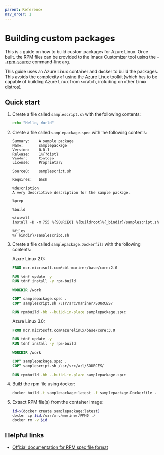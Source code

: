 ```yaml
---
parent: Reference
nav_order: 1
---
```


# Building custom packages

This is a guide on how to build custom packages for Azure Linux.
Once built, the RPM files can be provided to the Image Customizer tool using the
[--rpm-source](../api/cli/cli.md#--rpm-sourcepath) command-line arg.

This guide uses an Azure Linux container and docker to build the packages.
This avoids the complexity of using the Azure Linux toolkit (which has to be capable of
building Azure Linux from scratch, including on other Linux distros).

## Quick start

1. Create a file called `samplescript.sh` with the following contents:

   ```bash
   echo "Hello, World"
   ```

2. Create a file called `samplepackage.spec` with the following contents:

   ```rpmspec
   Summary:    A sample package
   Name:       samplepackage
   Version:    0.0.1
   Release:    1%{?dist}
   Vendor:     Contoso
   License:    Proprietary

   Source0:    samplescript.sh

   Requires:   bash

   %description
   A very descriptive description for the sample package.

   %prep

   %build

   %install
   install -D -m 755 %{SOURCE0} %{buildroot}%{_bindir}/samplescript.sh

   %files
   %{_bindir}/samplescript.sh
   ```

3. Create a file called `samplepackage.Dockerfile` with the following contents:

   Azure Linux 2.0:

   ```Dockerfile
   FROM mcr.microsoft.com/cbl-mariner/base/core:2.0

   RUN tdnf update -y
   RUN tdnf install -y rpm-build

   WORKDIR /work

   COPY samplepackage.spec .
   COPY samplescript.sh /usr/src/mariner/SOURCES/

   RUN rpmbuild -bb --build-in-place samplepackage.spec
   ```

   Azure Linux 3.0:

   ```Dockerfile
   FROM mcr.microsoft.com/azurelinux/base/core:3.0

   RUN tdnf update -y
   RUN tdnf install -y rpm-build

   WORKDIR /work

   COPY samplepackage.spec .
   COPY samplescript.sh /usr/src/azl/SOURCES/

   RUN rpmbuild -bb --build-in-place samplepackage.spec
   ```

4. Build the rpm file using docker:

   ```bash
   docker build -t samplepackage:latest -f samplepackage.Dockerfile .
   ```

5. Extract RPM file(s) from the container image:

   ```bash
   id=$(docker create samplepackage:latest)
   docker cp $id:/usr/src/mariner/RPMS ./
   docker rm -v $id
   ```

## Helpful links

- [Official documentation for RPM spec file format](https://rpm-software-management.github.io/rpm/manual/spec.html)
